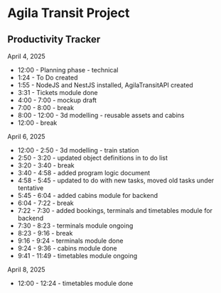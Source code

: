 # Agila Transit Project 


## Productivity Tracker
April 4, 2025
- 12:00 - Planning phase - technical
- 1:24 - To Do created
- 1:55 - NodeJS and NestJS installed, AgilaTransitAPI created
- 3:31 - Tickets module done
- 4:00 - 7:00 - mockup draft
- 7:00 - 8:00 - break
- 8:00 - 12:00 - 3d modelling - reusable assets and cabins
- 12:00 - break

April 6, 2025
- 12:00 - 2:50 - 3d modelling - train station
- 2:50 - 3:20 - updated object definitions in to do list
- 3:20 - 3:40 - break
- 3:40 - 4:58 - added program logic document
- 4:58 - 5:45 - updated to do with new tasks, moved old tasks under tentative
- 5:45 - 6:04 - added cabins module for backend
- 6:04 - 7:22 - break
- 7:22 - 7:30 - added bookings, terminals and timetables module for backend
- 7:30 - 8:23 - terminals module ongoing
- 8:23 - 9:16 - break
- 9:16 - 9:24 - terminals module done
- 9:24 - 9:36 - cabins module done
- 9:41 - 11:49 - timetables module ongoing

April 8, 2025
- 12:00 - 12:24 - timetables module done